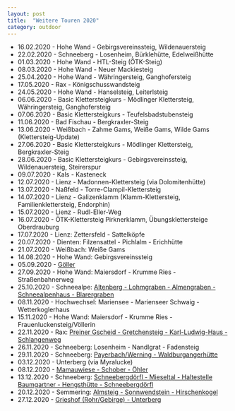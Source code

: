 ```yaml
---
layout: post
title:  "Weitere Touren 2020"
category: outdoor
---
```

* 16.02.2020 - Hohe Wand - Gebirgsvereinssteig, Wildenauersteig
* 22.02.2020 - Schneeberg - Losenheim, Bürklehütte, Edelweißhütte
* 01.03.2020 - Hohe Wand - HTL-Steig (ÖTK-Steig)
* 08.03.2020 - Hohe Wand - Neuer Mackiesteig
* 25.04.2020 - Hohe Wand - Währingersteig, Ganghofersteig
* 17.05.2020 - Rax - Königschusswandsteig
* 24.05.2020 - Hohe Wand - Hanselsteig, Leiterlsteig
* 06.06.2020 - Basic Klettersteigkurs - Mödlinger Klettersteig, Währingersteig, Ganghofersteig
* 07.06.2020 - Basic Klettersteigkurs - Teufelsbadstubensteig
* 11.06.2020 - Bad Fischau - Bergkraxler-Steig
* 13.06.2020 - Weißbach - Zahme Gams, Weiße Gams, Wilde Gams (Klettersteig-Update)
* 27.06.2020 - Basic Klettersteigkurs - Mödlinger Klettersteig, Bergkraxler-Steig
* 28.06.2020 - Basic Klettersteigkurs - Gebirgsvereinssteig, Wildenauersteig, Steirerspur
* 09.07.2020 - Kals - Kasteneck
* 12.07.2020 - Lienz - Madonnen-Klettersteig (via Dolomitenhütte)
* 13.07.2020 - Naßfeld - Torre-Clampil-Klettersteig
* 14.07.2020 - Lienz - Galizenklamm (Klamm-Klettersteig, Familienklettersteig, Endorphin)
* 15.07.2020 - Lienz - Rudl-Eller-Weg
* 16.07.2020 - ÖTK-Klettersteig Pirknerklamm, Übungsklettersteige Oberdrauburg
* 17.07.2020 - Lienz: Zettersfeld - Sattelköpfe
* 20.07.2020 - Dienten: Filzensattel - Pichlalm - Erichhütte
* 21.07.2020 - Weißbach: Weiße Gams
* 14.08.2020 - Hohe Wand: Gebirgsvereinssteig
* 05.09.2020 - [Göller](https://www.alpenvereinaktiv.com/s/wuPNZ)
* 27.09.2020 - Hohe Wand: Maiersdorf - Krumme Ries - Straßenbahnerweg
* 25.10.2020 - Schneealpe: [Altenberg - Lohmgraben - Almengraben - Schneealpenhaus - Blarergraben](https://www.alpenvereinaktiv.com/s/wuRUA)
* 08.11.2020 - Hochwechsel: Mariensee - Marienseer Schwaig - Wetterkoglerhaus
* 15.11.2020 - Hohe Wand: Maiersdorf - Krumme Ries - Frauenluckensteig/Völlerin
* 22.11.2020 - Rax: [Preiner Gscheid - Gretchensteig - Karl-Ludwig-Haus - Schlangenweg](https://www.alpenvereinaktiv.com/s/wtWnV)
* 26.11.2020 - Schneeberg: Losenheim - Nandlgrat - Fadensteig
* 29.11.2020 - Schneeberg: [Payerbach/Werning - Waldburgangerhütte](https://www.alpenvereinaktiv.com/s/wzRhZ)
* 03.12.2020 - Unterberg (via Myralucke)
* 08.12.2020 - [Mamauwiese - Schober - Öhler](https://www.alpenvereinaktiv.com/s/ARiGe)
* 13.12.2020 - Schneeberg: [Schneebergdörfl - Mieseltal - Haltestelle Baumgartner - Hengsthütte - Schneebergdörfl](https://www.alpenvereinaktiv.com/s/xCs9a)
* 20.12.2020 - Semmering: [Almsteig - Sonnwendstein - Hirschenkogel](https://www.alpenvereinaktiv.com/s/wzROg)
* 27.12.2020 - [Grieshof (Rohr/Gebirge) - Unterberg](https://www.alpenvereinaktiv.com/s/ehKGK)
